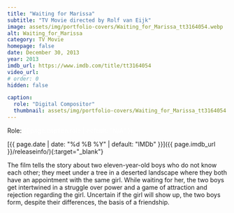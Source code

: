 ```yaml
---
title: "Waiting for Marissa"
subtitle: "TV Movie directed by Rolf van Eijk"
image: assets/img/portfolio-covers/Waiting_for_Marissa_tt3164054.webp
alt: Waiting_for_Marissa
category: TV Movie
homepage: false
date: December 30, 2013
year: 2013
imdb_url: https://www.imdb.com/title/tt3164054
video_url: 
# order: 0
hidden: false

caption:
  role: "Digital Compositor"
  thumbnail: assets/img/portfolio-covers/Waiting_for_Marissa_tt3164054.webp
---
```

Role: <span style="color:white">{{ page.caption.role | default: "N/A" }}</span>

[{{ page.date | date: "%d %B %Y" | default: "IMDb" }}]({{ page.imdb_url }}/releaseinfo/){:target="_blank"}

The film tells the story about two eleven-year-old boys who do not know each other; they meet under a tree in a deserted landscape where they both have an appointment with the same girl. While waiting for her, the two boys get intertwined in a struggle over power and a game of attraction and rejection regarding the girl. Uncertain if the girl will show up, the two boys form, despite their differences, the basis of a friendship.
